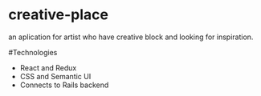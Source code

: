 # creative-place

an aplication for artist who have creative block and looking for inspiration.

#Technologies 
* React and Redux
* CSS and Semantic UI
* Connects to Rails backend 

